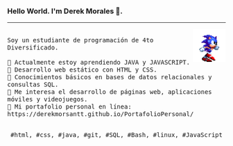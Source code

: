 ### Hello World. I'm Derek Morales 👋.
---
<p>
  <img src="./dd9nvgt-10b1bc61-c854-446a-bac5-c746e007fd99-1687275450.gif" align="right" width="15%"/>
  <samp>
    <br>Soy un estudiante de programación de 4to Diversificado.<br>
    <br>🔹 Actualmente estoy aprendiendo JAVA y JAVASCRIPT.
    <br>🔹 Desarrollo web estático con HTML y CSS.
    <br>🔹 Conocimientos básicos en bases de datos relacionales y consultas SQL.
    <br>🔹 Me interesa el desarrollo de páginas web, aplicaciones móviles y videojuegos.
    <br>🔹 Mi portafolio personal en línea: https://derekmorsantt.github.io/PortafolioPersonal/
    </samp>
   <br>
  <br>
  <p align="center">
    <samp>
      #html, #css, #java, #git, #SQL, #Bash, #linux, #JavaScript
     </samp>
    <br>
  </p>
  
</p>

